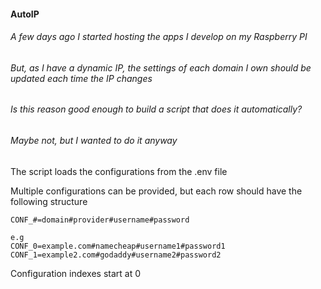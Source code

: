 #### AutoIP

###### A few days ago I started hosting the apps I develop on my Raspberry PI
###### But, as I have a dynamic IP, the settings of each domain I own should be updated each time the IP changes
###### Is this reason good enough to build a script that does it automatically?
###### Maybe not, but I wanted to do it anyway

The script loads the configurations from the .env file

Multiple configurations can be provided, but each row should have the following structure
```
CONF_#=domain#provider#username#password

e.g
CONF_0=example.com#namecheap#username1#password1
CONF_1=example2.com#godaddy#username2#password2
```
Configuration indexes start at 0
